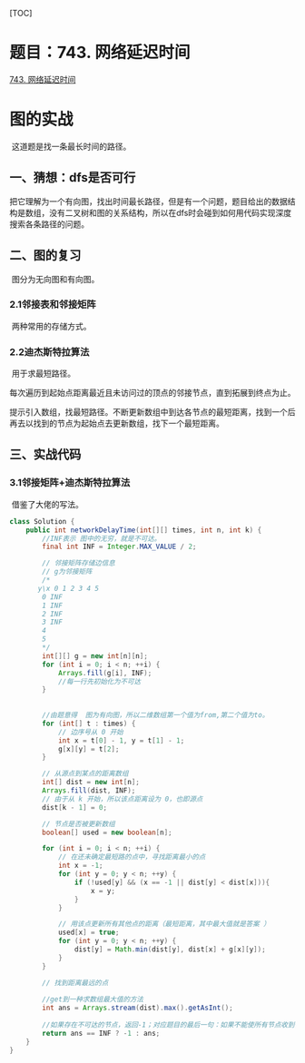 [TOC]

# 题目：743. 网络延迟时间

[743. 网络延迟时间](https://leetcode-cn.com/problems/network-delay-time/)

# 图的实战

​	这道题是找一条最长时间的路径。

## 一、猜想：dfs是否可行

​	把它理解为一个有向图，找出时间最长路径，但是有一个问题，题目给出的数据结构是数组，没有二叉树和图的关系结构，所以在dfs时会碰到如何用代码实现深度搜索各条路径的问题。

## 二、图的复习

​	图分为无向图和有向图。

### 2.1邻接表和邻接矩阵

​	两种常用的存储方式。

### 2.2迪杰斯特拉算法

​	用于求最短路径。

​	每次遍历到起始点距离最近且未访问过的顶点的邻接节点，直到拓展到终点为止。

​	提示引入数组，找最短路径。不断更新数组中到达各节点的最短距离，找到一个后再去以找到的节点为起始点去更新数组，找下一个最短距离。 

## 三、实战代码

### 3.1邻接矩阵+迪杰斯特拉算法

​	借鉴了大佬的写法。

```java
class Solution {
    public int networkDelayTime(int[][] times, int n, int k) {
        //INF表示 图中的无穷，就是不可达。
        final int INF = Integer.MAX_VALUE / 2;

        // 邻接矩阵存储边信息
        // g为邻接矩阵
        /*
       y\x 0 1 2 3 4 5 
        0 INF
        1 INF
        2 INF
        3 INF
        4
        5
        */
        int[][] g = new int[n][n];
        for (int i = 0; i < n; ++i) {
            Arrays.fill(g[i], INF);
            //每一行先初始化为不可达
        }     
        
        
        //由题意得  图为有向图，所以二维数组第一个值为from,第二个值为to。
        for (int[] t : times) {
            // 边序号从 0 开始
            int x = t[0] - 1, y = t[1] - 1;
            g[x][y] = t[2];
        }

        // 从源点到某点的距离数组
        int[] dist = new int[n];
        Arrays.fill(dist, INF);
        // 由于从 k 开始，所以该点距离设为 0，也即源点
        dist[k - 1] = 0;

        // 节点是否被更新数组
        boolean[] used = new boolean[n];

        for (int i = 0; i < n; ++i) {
            // 在还未确定最短路的点中，寻找距离最小的点
            int x = -1;
            for (int y = 0; y < n; ++y) {
                if (!used[y] && (x == -1 || dist[y] < dist[x])){
                    x = y;
                }
            }

            // 用该点更新所有其他点的距离（最短距离，其中最大值就是答案 ）
            used[x] = true;
            for (int y = 0; y < n; ++y) {
                dist[y] = Math.min(dist[y], dist[x] + g[x][y]);
            }
        }

        // 找到距离最远的点
        
        //get到一种求数组最大值的方法
        int ans = Arrays.stream(dist).max().getAsInt();
        
        //如果存在不可达的节点，返回-1；对应题目的最后一句：如果不能使所有节点收到信号，返回 -1 。
        return ans == INF ? -1 : ans;
    }
}

```





​    